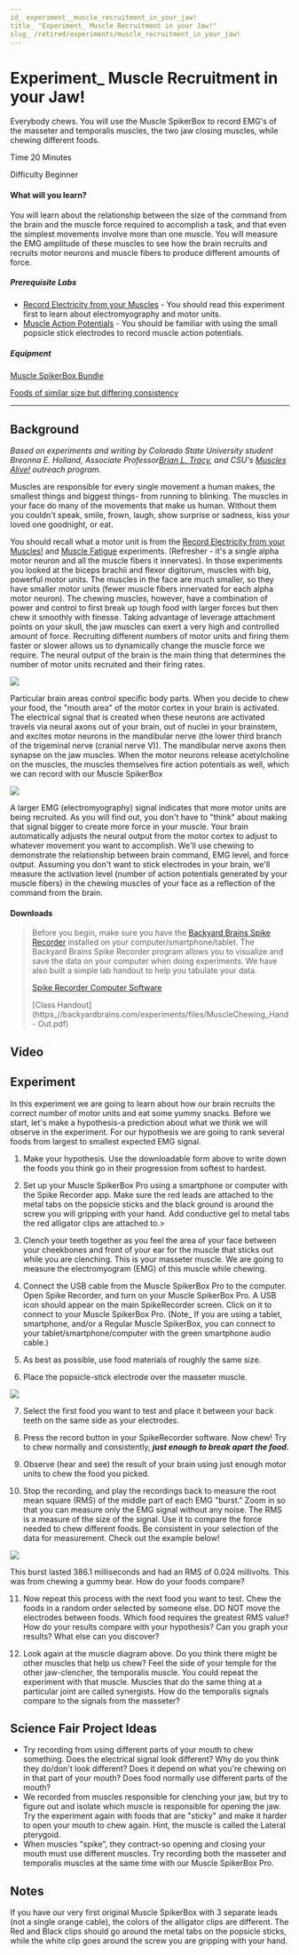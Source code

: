 ```yaml
---
id_ experiment__muscle_recruitment_in_your_jaw!
title_ "Experiment_ Muscle Recruitment in your Jaw!"
slug_ /retired/experiments/muscle_recruitment_in_your_jaw!
---
```


# Experiment_ Muscle Recruitment in your Jaw!

Everybody chews. You will use the Muscle SpikerBox to record EMG's of the
masseter and temporalis muscles, the two jaw closing muscles, while chewing
different foods.

Time  20 Minutes

Difficulty  Beginner

#### What will you learn?

You will learn about the relationship between the size of the command from the
brain and the muscle force required to accomplish a task, and that even the
simplest movements involve more than one muscle. You will measure the EMG
amplitude of these muscles to see how the brain recruits and recruits motor
neurons and muscle fibers to produce different amounts of force.

##### Prerequisite Labs

  * [Record Electricity from your Muscles](musclespikerbox) \- You should read this experiment first to learn about electromyography and motor units.
  * [Muscle Action Potentials](muscleap) \- You should be familiar with using the small popsicle stick electrodes to record muscle action potentials.

##### Equipment

[Muscle SpikerBox Bundle](/products/muscleSpikerboxBundle)

[Foods of similar size but differing
consistency](https_//en.wikipedia.org/wiki/Food)

* * *

## Background

_Based on experiments and writing by Colorado State University student Breonna
E. Holland, Associate Professor[Brian L.
Tracy](http_//www.hes.chhs.colostate.edu/faculty-staff/tracy.aspx), and CSU's
[Muscles Alive!](https_//www.facebook.com/MusclesAliveCSU/) outreach program._

Muscles are responsible for every single movement a human makes, the smallest
things and biggest things- from running to blinking. The muscles in your face
do many of the movements that make us human. Without them you couldn't speak,
smile, frown, laugh, show surprise or sadness, kiss your loved one goodnight,
or eat.

You should recall what a motor unit is from the [Record Electricity from your
Muscles!](musclespikerbox) and [Muscle Fatigue](fatigue) experiments.
(Refresher - it's a single alpha motor neuron and all the muscle fibers it
innervates). In those experiments you looked at the biceps brachii and flexor
digitorum, muscles with big, powerful motor units. The muscles in the face are
much smaller, so they have smaller motor units (fewer muscle fibers innervated
for each alpha motor neuron). The chewing muscles, however, have a combination
of power and control to first break up tough food with larger forces but then
chew it smoothly with finesse. Taking advantage of leverage attachment points
on your skull, the jaw muscles can exert a very high and controlled amount of
force. Recruiting different numbers of motor units and firing them faster or
slower allows us to dynamically change the muscle force we require. The neural
output of the brain is the main thing that determines the number of motor
units recruited and their firing rates.

[ ![](./img/MotorHomonculus_web.jpg)](img/MotorHomonculus_web.jpg)

Particular brain areas control specific body parts. When you decide to chew
your food, the "mouth area" of the motor cortex in your brain is activated.
The electrical signal that is created when these neurons are activated travels
via neural axons out of your brain, out of nuclei in your brainstem, and
excites motor neurons in the mandibular nerve (the lower third branch of the
trigeminal nerve (cranial nerve V)). The mandibular nerve axons then synapse
on the jaw muscles. When the motor neurons release acetylcholine on the
muscles, the muscles themselves fire action potentials as well, which we can
record with our Muscle SpikerBox

[ ![](./img/Mandibular_Nerve.jpg)](img/Mandibular_Nerve.jpg)

A larger EMG (electromyography) signal indicates that more motor units are
being recruited. As you will find out, you don't have to "think" about making
that signal bigger to create more force in your muscle. Your brain
automatically adjusts the neural output from the motor cortex to adjust to
whatever movement you want to accomplish. We'll use chewing to demonstrate the
relationship between brain command, EMG level, and force output. Assuming you
don't want to stick electrodes in your brain, we'll measure the activation
level (number of action potentials generated by your muscle fibers) in the
chewing muscles of your face as a reflection of the command from the brain.

#### Downloads

> Before you begin, make sure you have the [Backyard Brains Spike
> Recorder](https_//backyardbrains.com/products/spikerecorder) installed on
> your computer/smartphone/tablet. The Backyard Brains Spike Recorder program
> allows you to visualize and save the data on your computer when doing
> experiments. We have also built a simple lab handout to help you tabulate
> your data.
>
> [Spike Recorder Computer
> Software](https_//backyardbrains.com/products/spikerecorder)
>
> [Class
> Handout](https_//backyardbrains.com/experiments/files/MuscleChewing_Hand-
> Out.pdf)

## Video

## Experiment

In this experiment we are going to learn about how our brain recruits the
correct number of motor units and eat some yummy snacks. Before we start,
let's make a hypothesis-a prediction about what we think we will observe in
the experiment. For our hypothesis we are going to rank several foods from
largest to smallest expected EMG signal.

  1. Make your hypothesis. Use the downloadable form above to write down the foods you think go in their progression from softest to hardest. 

  2. Set up your Muscle SpikerBox Pro using a smartphone or computer with the Spike Recorder app. Make sure the red leads are attached to the metal tabs on the popsicle sticks and the black ground is around the screw you will gripping with your hand. Add conductive gel to metal tabs the red alligator clips are attached to.>

  3. Clench your teeth together as you feel the area of your face between your cheekbones and front of your ear for the muscle that sticks out while you are clenching. This is your masseter muscle. We are going to measure the electromyogram (EMG) of this muscle while chewing. 

  4. Connect the USB cable from the Muscle SpikerBox Pro to the computer. Open Spike Recorder, and turn on your Muscle SpikerBox Pro. A USB icon should appear on the main SpikeRecorder screen. Click on it to connect to your Muscle SpikerBox Pro. (Note_ If you are using a tablet, smartphone, and/or a Regular Muscle SpikerBox, you can connect to your tablet/smartphone/computer with the green smartphone audio cable.) 
  5. As best as possible, use food materials of roughly the same size. 

  6. Place the popsicle-stick electrode over the masseter muscle.

[ ![](./img/masticacion_web2.jpg)](img/masticacion_web2.jpg)

  7. Select the first food you want to test and place it between your back teeth on the same side as your electrodes. 

  8. Press the record button in your SpikeRecorder software. Now chew! Try to chew normally and consistently, **_just enough to break apart the food._**

  9. Observe (hear and see) the result of your brain using just enough motor units to chew the food you picked. 

  10. Stop the recording, and play the recordings back to measure the root mean square (RMS) of the middle part of each EMG "burst." Zoom in so that you can measure only the EMG signal without any noise. The RMS is a measure of the size of the signal. Use it to compare the force needed to chew different foods. Be consistent in your selection of the data for measurement. Check out the example below!

[ ![](./img/chewing_recorder_example.png)](img/Chewing_recorder_example.png)

This burst lasted 386.1 milliseconds and had an RMS of 0.024 millivolts. This
was from chewing a gummy bear. How do your foods compare?

  11. Now repeat this process with the next food you want to test. Chew the foods in a random order selected by someone else. DO NOT move the electrodes between foods. Which food requires the greatest RMS value? How do your results compare with your hypothesis? Can you graph your results? What else can you discover? 

  12. Look again at the muscle diagram above. Do you think there might be other muscles that help us chew? Feel the side of your temple for the other jaw-clencher, the temporalis muscle. You could repeat the experiment with that muscle. Muscles that do the same thing at a particular joint are called synergists. How do the temporalis signals compare to the signals from the masseter? 

## Science Fair Project Ideas

* Try recording from using different parts of your mouth to chew something. Does the electrical signal look different? Why do you think they do/don't look different? Does it depend on what you're chewing on in that part of your mouth? Does food normally use different parts of the mouth?
* We recorded from muscles responsible for clenching your jaw, but try to figure out and isolate which muscle is responsible for opening the jaw. Try the experiment again with foods that are "sticky" and make it harder to open your mouth to chew again. Hint, the muscle is called the Lateral pterygoid. 
* When muscles "spike", they contract-so opening and closing your mouth must use different muscles. Try recording both the masseter and temporalis muscles at the same time with our Muscle SpikerBox Pro. 

## Notes

If you have our very first original Muscle SpikerBox with 3 separate leads
(not a single orange cable), the colors of the alligator clips are different.
The Red and Black clips should go around the metal tabs on the popsicle
sticks, while the white clip goes around the screw you are gripping with your
hand.